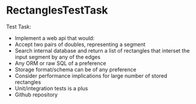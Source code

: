 # RectanglesTestTask

Test Task:
- Implement a web api that would:
- Accept two pairs of doubles, representing a segment
- Search internal database and return a list of rectangles that interset the input segment by any of the edges
- Any ORM or raw SQL of a preference
- Storage format/schema can be of any preference
- Consider performance implications for large number of stored rectangles
- Unit/integration tests is a plus
- Github repository

